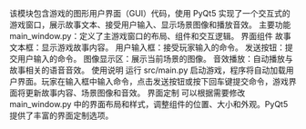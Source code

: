 该模块包含游戏的图形用户界面（GUI）代码，使用 PyQt5 实现了一个交互式的游戏窗口，展示故事文本、接受用户输入、显示场景图像和播放音效。
主要功能
main_window.py：定义了主游戏窗口的布局、组件和交互逻辑。
界面组件
故事文本框：显示游戏故事内容。
用户输入框：接受玩家输入的命令。
发送按钮：提交用户输入的命令。
图像显示区：展示当前场景的图像。
音效播放：自动播放与故事相关的语音音效。
使用说明
运行 src/main.py 启动游戏，程序将自动加载用户界面。玩家在输入框中输入命令，点击发送按钮或按下回车键提交命令，游戏界面将更新故事内容、场景图像和音效。
界面定制
可以根据需要修改 main_window.py 中的界面布局和样式，调整组件的位置、大小和外观。PyQt5 提供了丰富的界面定制选项。